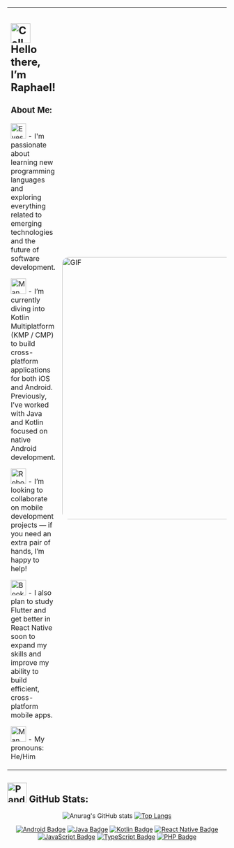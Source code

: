 <table>
  <tr>
    <td>
      <h2><img src="https://raw.githubusercontent.com/Tarikul-Islam-Anik/Animated-Fluent-Emojis/master/Emojis/Hand%20gestures/Call%20Me%20Hand%20Medium%20Skin%20Tone.png" alt="Call Me Hand Medium Skin Tone" width="45" height="45" /> Hello there, I’m Raphael! </h2>
      <h3>About Me:</h3>
      <p><img src="https://raw.githubusercontent.com/Tarikul-Islam-Anik/Animated-Fluent-Emojis/master/Emojis/Hand%20gestures/Eyes.png" alt="Eyes" width="35" height="35" /> - I'm passionate about learning new programming languages and exploring everything related to emerging technologies and the future of software development.</p>
      <p><img src="https://raw.githubusercontent.com/Tarikul-Islam-Anik/Animated-Fluent-Emojis/master/Emojis/People%20with%20professions/Man%20Technologist%20Medium%20Skin%20Tone.png" alt="Man Technologist Medium Skin Tone" width="35" height="35" /> - I’m currently diving into Kotlin Multiplatform (KMP / CMP) to build cross-platform applications for both iOS and Android. <br>Previously, I’ve worked with Java and Kotlin focused on native Android development.</p>
      <p><img src="https://raw.githubusercontent.com/Tarikul-Islam-Anik/Animated-Fluent-Emojis/master/Emojis/Smilies/Robot.png" alt="Robot" width="35" height="35" /> - I’m looking to collaborate on mobile development projects — if you need an extra pair of hands, I’m happy to help!</p>
      <p><img src="https://raw.githubusercontent.com/Tarikul-Islam-Anik/Animated-Fluent-Emojis/master/Emojis/Objects/Bookmark%20Tabs.png" alt="Bookmark Tabs" width="35" height="35" /> - I also plan to study Flutter and get better in React Native soon to expand my skills and improve my ability to build efficient, cross-platform mobile apps.</p>
      <p><img src="https://raw.githubusercontent.com/Tarikul-Islam-Anik/Animated-Fluent-Emojis/master/Emojis/People%20with%20activities/Man%20Raising%20Hand%20Medium%20Skin%20Tone.png" alt="Man Raising Hand Medium Skin Tone" width="35" height="35" /> - My pronouns: He/Him</p>
    </td>
    <td>
      <img src="https://user-images.githubusercontent.com/74038190/216656986-e4424d73-56dd-4e0d-96ac-66f9f2c3be42.gif" alt="GIF" style="width: 600px; height: auto; border-radius: 15px;">
    </td>
  </tr>
</table>

<h2><img src="https://raw.githubusercontent.com/Tarikul-Islam-Anik/Animated-Fluent-Emojis/master/Emojis/Animals/Panda.png" alt="Panda" width="45" height="45" /> GitHub Stats: </h2>

<div align="center">

  ![Anurag's GitHub stats](https://github-readme-stats.vercel.app/api?username=Igsem123&theme=aura&show_icons=true)
  [![Top Langs](https://github-readme-stats.vercel.app/api/top-langs/?username=Igsem123&layout=donut&theme=aura)](https://github.com/anuraghazra/github-readme-stats)
  
  <a href="#"><img src="https://img.shields.io/badge/Android-3DDC84?logo=android&logoColor=white" alt="Android Badge" /></a>
  <a href="#"><img src="https://img.shields.io/badge/Java-%23ED8B00.svg?logo=openjdk&logoColor=white" alt="Java Badge" /></a>
  <a href="#"><img src="https://img.shields.io/badge/Kotlin-%237F52FF.svg?logo=kotlin&logoColor=white" alt="Kotlin Badge" /></a>
  <a href="#"><img src="https://img.shields.io/badge/React_Native-%2320232a.svg?logo=react&logoColor=%2361DAFB" alt="React Native Badge" /></a>
  <a href="#"><img src="https://img.shields.io/badge/JavaScript-F7DF1E?logo=javascript&logoColor=000" alt="JavaScript Badge" /></a>
  <a href="#"><img src="https://img.shields.io/badge/TypeScript-3178C6?logo=typescript&logoColor=fff" alt="TypeScript Badge" /></a>
  <a href="#"><img src="https://img.shields.io/badge/php-%23777BB4.svg?&logo=php&logoColor=white" alt="PHP Badge" /></a>
</div>
